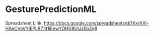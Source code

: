 # GesturePredictionML
Spreadsheet Link: https://docs.google.com/spreadsheets/d/1XxrKXl-HAeCVoVYlEPLR71it1iEewYOHG8UlJzEbZq8
